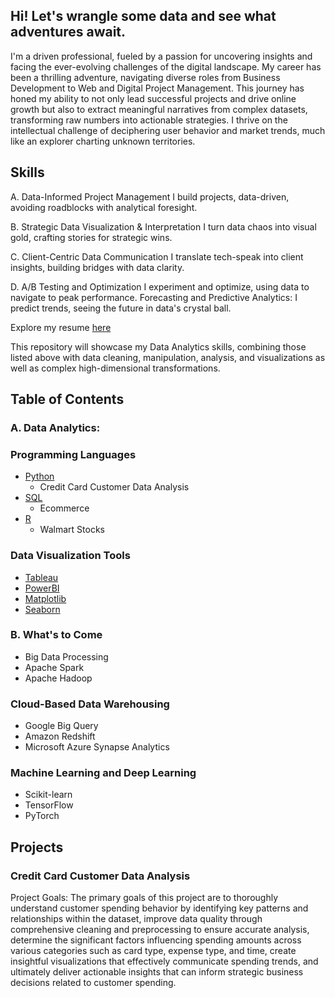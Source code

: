 ## Hi! Let's wrangle some data and see what adventures await.

I'm a driven professional, fueled by a passion for uncovering insights and facing the ever-evolving challenges of the digital landscape. My career has been a thrilling adventure, navigating diverse roles from Business Development to Web and Digital Project Management. This journey has honed my ability to not only lead successful projects and drive online growth but also to extract meaningful narratives from complex datasets, transforming raw numbers into actionable strategies. I thrive on the intellectual challenge of deciphering user behavior and market trends, much like an explorer charting unknown territories.

## Skills
A. Data-Informed Project Management 
I build projects, data-driven, avoiding roadblocks with analytical foresight.

B. Strategic Data Visualization & Interpretation
I turn data chaos into visual gold, crafting stories for strategic wins.

C. Client-Centric Data Communication
I translate tech-speak into client insights, building bridges with data clarity.

D. A/B Testing and Optimization
I experiment and optimize, using data to navigate to peak performance.
Forecasting and Predictive Analytics: I predict trends, seeing the future in data's crystal ball.

Explore my resume [here](link.com) 

This repository will showcase my Data Analytics skills, combining those listed above with data cleaning, manipulation, analysis, and visualizations as well as complex high-dimensional transformations.

## Table of Contents

### A. Data Analytics:
### Programming Languages
  - [Python]()
    - Credit Card Customer Data Analysis
  - [SQL]()
    - Ecommerce
  - [R]()
    - Walmart Stocks

### Data Visualization Tools
  - [Tableau]()
  - [PowerBI]()
  - [Matplotlib]()
  - [Seaborn]()

### B. What's to Come
  - Big Data Processing
  - Apache Spark 
  - Apache Hadoop 

### Cloud-Based Data Warehousing
  - Google Big Query 
  - Amazon Redshift
  - Microsoft Azure Synapse Analytics

### Machine Learning and Deep Learning
  - Scikit-learn
  - TensorFlow
  - PyTorch

## Projects
### Credit Card Customer Data Analysis
Project Goals:
The primary goals of this project are to thoroughly understand customer spending behavior by identifying key patterns and relationships within the dataset, improve data quality through comprehensive cleaning and preprocessing to ensure accurate analysis, determine the significant factors influencing spending amounts across various categories such as card type, expense type, and time, create insightful visualizations that effectively communicate spending trends, and ultimately deliver actionable insights that can inform strategic business decisions related to customer spending.

